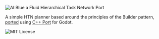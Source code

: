 ![AI Blue a Fluid Hierarchical Task Network Port](https://github.com/kthecoder/AIBlue/Assets/ai_blue_banner.png)

A simple HTN planner based around the principles of the Builder pattern, [ported](https://github.com/ptrefall/fluid-hierarchical-task-network) using [C++ Port](https://github.com/amoldeshpande/fluid-hierarchical-task-network) for Godot.

![MIT License](https://img.shields.io/badge/license-MIT-blue.svg)
